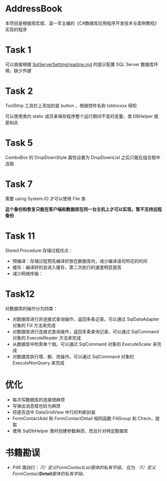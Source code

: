 # AddressBook
本项目是根据周宏斌、温一军主编的《C#数据库应用程序开发技术与案例教程》实现的程序

# Task 1

可以直接根据 [SqlServerSetting/readme.md](./SqlServerSetting/readme.md) 的提示配置 SQL Server 数据库环境，缺少外键

# Task 2

ToolStrip 工具栏上添加的是 button ，根据控件名称 tsbtnxxxx 得知

可以使用类内 static 成员来保存程序整个运行期间不变的变量，类 DBHelper 就是如此

# Task 5

ComboBox 的 DropDownStyle 属性设置为 DropDownList 之后只能在组合框中选取

# Task 7

需要 using System.IO 才可以使用 File 类

**这个备份和恢复只能在客户端和数据库在同一台主机上才可以实现，暂不支持远程备份**

# Task 11

Stored Procedure 存储过程优点：

- 预编译：存储过程预先编译好放在数据库内，减少编译语句所花的时间
- 缓存：编译好的会进入缓存，第二次执行的速度明显提高
- 减少网络传输：

# Task12

对数据库的操作分为四类：

- 对数据库进行非连接式查询操作，返回多条记录。可以通过 SqlDataAdapter 对象的 Fill 方法来完成
- 对数据库进行连接式查询操作，返回多条查询记录。可以通过 SqlCommand 对象的 ExecuteReader 方法来完成
- 从数据库中检索单个值。可以通过 SqlCommand 对象的 ExecuteScalar 来完成
- 对数据库执行增、删、改操作。可以通过 SqlCommand 对象的 ExecuteNonQuery 来完成

# 优化

- 每次写数据库的连接很麻烦
- 写弹出消息框也较为麻烦
- 将是否选中 DataGridView 中行的判断封装
- FormContactAdd 和 FormContactDetail 相同函数 FillGroup 和 Check，提取
- 使用 SqlDbHelper 类时创建参数麻烦，而且针对特定数据库



# 书籍勘误

- P46 第四行：*（1）定义FormContactList窗体的私有字段。* 应为 *（1）定义FormContact**Detail**窗体的私有字段。*

